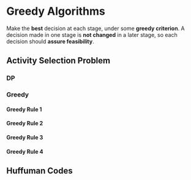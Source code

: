 # Greedy Algorithms
Make the **best** decision at each stage, under some **greedy criterion**. A decision made in one stage is **not changed** in a later stage, so each decision should **assure feasibility**.
## Activity Selection Problem 

### DP

### Greedy

#### Greedy Rule 1
#### Greedy Rule 2
#### Greedy Rule 3
#### Greedy Rule 4

## Huffuman Codes

